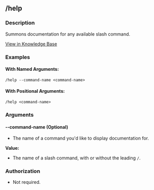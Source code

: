 ## /help
### Description
Summons documentation for any available slash command.


[View in Knowledge Base](https://kb.packfiles.io/warp/commands/global/help)



### Examples

#### With Named Arguments:
```
/help --command-name <command-name>
```
#### With Positional Arguments:
```
/help <command-name> 
```
### Arguments





#### --command-name (Optional)

- The name of a command you'd like to display documentation for.

**Value:**
  - The name of a slash command, with or without the leading `/`.


### Authorization

- Not required.